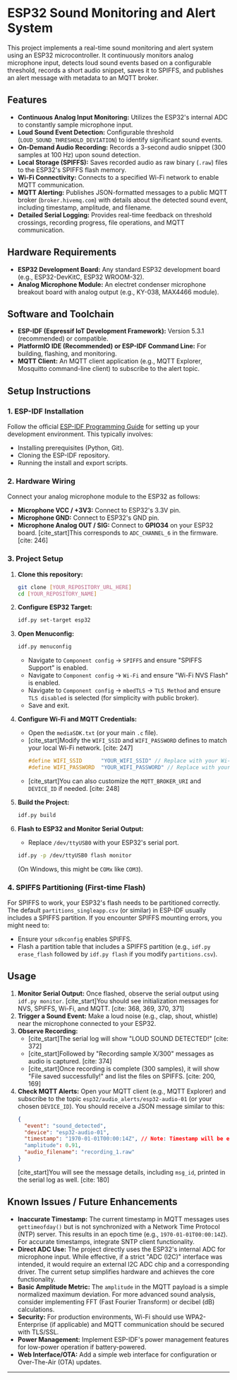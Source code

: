 # ESP32 Sound Monitoring and Alert System

This project implements a real-time sound monitoring and alert system using an ESP32 microcontroller. It continuously monitors analog microphone input, detects loud sound events based on a configurable threshold, records a short audio snippet, saves it to SPIFFS, and publishes an alert message with metadata to an MQTT broker.

## Features

* **Continuous Analog Input Monitoring:** Utilizes the ESP32's internal ADC to constantly sample microphone input. 
* **Loud Sound Event Detection:** Configurable threshold (`LOUD_SOUND_THRESHOLD_DEVIATION`) to identify significant sound events. 
* **On-Demand Audio Recording:** Records a 3-second audio snippet (300 samples at 100 Hz) upon sound detection. 
* **Local Storage (SPIFFS):** Saves recorded audio as raw binary (`.raw`) files to the ESP32's SPIFFS flash memory. 
* **Wi-Fi Connectivity:** Connects to a specified Wi-Fi network to enable MQTT communication. 
* **MQTT Alerting:** Publishes JSON-formatted messages to a public MQTT broker (`broker.hivemq.com`) with details about the detected sound event, including timestamp, amplitude, and filename. 
* **Detailed Serial Logging:** Provides real-time feedback on threshold crossings, recording progress, file operations, and MQTT communication. 

## Hardware Requirements

* **ESP32 Development Board:** Any standard ESP32 development board (e.g., ESP32-DevKitC, ESP32 WROOM-32).
* **Analog Microphone Module:** An electret condenser microphone breakout board with analog output (e.g., KY-038, MAX4466 module).

## Software and Toolchain

* **ESP-IDF (Espressif IoT Development Framework):** Version 5.3.1 (recommended) or compatible.
* **PlatformIO IDE (Recommended) or ESP-IDF Command Line:** For building, flashing, and monitoring.
* **MQTT Client:** An MQTT client application (e.g., MQTT Explorer, Mosquitto command-line client) to subscribe to the alert topic.

## Setup Instructions

### 1. ESP-IDF Installation

Follow the official [ESP-IDF Programming Guide](https://docs.espressif.com/projects/esp-idf/en/latest/esp32/get-started/index.html) for setting up your development environment. This typically involves:
* Installing prerequisites (Python, Git).
* Cloning the ESP-IDF repository.
* Running the install and export scripts.

### 2. Hardware Wiring

Connect your analog microphone module to the ESP32 as follows:

* **Microphone VCC / +3V3:** Connect to ESP32's 3.3V pin.
* **Microphone GND:** Connect to ESP32's GND pin.
* **Microphone Analog OUT / SIG:** Connect to **GPIO34** on your ESP32 board. [cite_start]This corresponds to `ADC_CHANNEL_6` in the firmware. [cite: 246]

### 3. Project Setup

1.  **Clone this repository:**
    ```bash
    git clone [YOUR_REPOSITORY_URL_HERE]
    cd [YOUR_REPOSITORY_NAME]
    ```
2.  **Configure ESP32 Target:**
    ```bash
    idf.py set-target esp32
    ```
3.  **Open Menuconfig:**
    ```bash
    idf.py menuconfig
    ```
    * Navigate to `Component config` -> `SPIFFS` and ensure "SPIFFS Support" is enabled.
    * Navigate to `Component config` -> `Wi-Fi` and ensure "Wi-Fi NVS Flash" is enabled.
    * Navigate to `Component config` -> `mbedTLS` -> `TLS Method` and ensure `TLS disabled` is selected (for simplicity with public broker).
    * Save and exit.

4.  **Configure Wi-Fi and MQTT Credentials:**
    * Open the `mediaSDK.txt` (or your main `.c` file).
    * [cite_start]Modify the `WIFI_SSID` and `WIFI_PASSWORD` defines to match your local Wi-Fi network. [cite: 247]
        ```c
        #define WIFI_SSID      "YOUR_WIFI_SSID" // Replace with your Wi-Fi SSID
        #define WIFI_PASSWORD  "YOUR_WIFI_PASSWORD" // Replace with your Wi-Fi password if any
        ```
    * [cite_start]You can also customize the `MQTT_BROKER_URI` and `DEVICE_ID` if needed. [cite: 248]

5.  **Build the Project:**
    ```bash
    idf.py build
    ```
6.  **Flash to ESP32 and Monitor Serial Output:**
    * Replace `/dev/ttyUSB0` with your ESP32's serial port.
    ```bash
    idf.py -p /dev/ttyUSB0 flash monitor
    ```
    (On Windows, this might be `COMx` like `COM3`).

### 4. SPIFFS Partitioning (First-time Flash)

For SPIFFS to work, your ESP32's flash needs to be partitioned correctly. The default `partitions_singleapp.csv` (or similar) in ESP-IDF usually includes a SPIFFS partition. If you encounter SPIFFS mounting errors, you might need to:
* Ensure your `sdkconfig` enables SPIFFS.
* Flash a partition table that includes a SPIFFS partition (e.g., `idf.py erase_flash` followed by `idf.py flash` if you modify `partitions.csv`).

## Usage

1.  **Monitor Serial Output:** Once flashed, observe the serial output using `idf.py monitor`. [cite_start]You should see initialization messages for NVS, SPIFFS, Wi-Fi, and MQTT. [cite: 368, 369, 370, 371]
2.  **Trigger a Sound Event:** Make a loud noise (e.g., clap, shout, whistle) near the microphone connected to your ESP32.
3.  **Observe Recording:**
    * [cite_start]The serial log will show "LOUD SOUND DETECTED!" [cite: 372]
    * [cite_start]Followed by "Recording sample X/300" messages as audio is captured. [cite: 374]
    * [cite_start]Once recording is complete (300 samples), it will show "File saved successfully!" and list the files on SPIFFS. [cite: 200, 169]
4.  **Check MQTT Alerts:** Open your MQTT client (e.g., MQTT Explorer) and subscribe to the topic `esp32/audio_alerts/esp32-audio-01` (or your chosen `DEVICE_ID`). You should receive a JSON message similar to this:
    ```json
    {
      "event": "sound_detected",
      "device": "esp32-audio-01",
      "timestamp": "1970-01-01T00:00:14Z", // Note: Timestamp will be epoch time without SNTP
      "amplitude": 0.91,
      "audio_filename": "recording_1.raw"
    }
    ```
    [cite_start]You will see the message details, including `msg_id`, printed in the serial log as well. [cite: 180]

## Known Issues / Future Enhancements

* **Inaccurate Timestamp:** The current timestamp in MQTT messages uses `gettimeofday()` but is not synchronized with a Network Time Protocol (NTP) server. This results in an epoch time (e.g., `1970-01-01T00:00:14Z`). For accurate timestamps, integrate SNTP client functionality.
* **Direct ADC Use:** The project directly uses the ESP32's internal ADC for microphone input. While effective, if a strict "ADC (I2C)" interface was intended, it would require an external I2C ADC chip and a corresponding driver. The current setup simplifies hardware and achieves the core functionality.
* **Basic Amplitude Metric:** The `amplitude` in the MQTT payload is a simple normalized maximum deviation. For more advanced sound analysis, consider implementing FFT (Fast Fourier Transform) or decibel (dB) calculations.
* **Security:** For production environments, Wi-Fi should use WPA2-Enterprise (if applicable) and MQTT communication should be secured with TLS/SSL.
* **Power Management:** Implement ESP-IDF's power management features for low-power operation if battery-powered.
* **Web Interface/OTA:** Add a simple web interface for configuration or Over-The-Air (OTA) updates.

---
